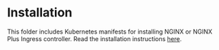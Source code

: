 # Installation

This folder includes Kubernetes manifests for installing NGINX or NGINX Plus Ingress controller. Read the installation instructions [here](https://docs.nginx.com/nginx-ingress-controller/installation/).


